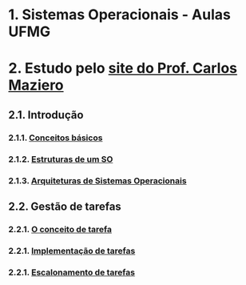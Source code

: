 # 1. Sistemas Operacionais - Aulas UFMG


# 2. Estudo pelo [site do Prof. Carlos Maziero](http://wiki.inf.ufpr.br/maziero/doku.php?id=socm:start)

## 2.1. Introdução
### 2.1.1. [Conceitos básicos](maziero/video01.md)
### 2.1.2. [Estruturas de um SO](maziero/video02.md)
### 2.1.3. [Arquiteturas de Sistemas Operacionais](maziero/video03.md)

## 2.2. Gestão de tarefas
### 2.2.1. [O conceito de tarefa](maziero/video04.md)
### 2.2.1. [Implementação de tarefas](maziero/video05.md)
### 2.2.1. [Escalonamento de tarefas](maziero/video06.md)

